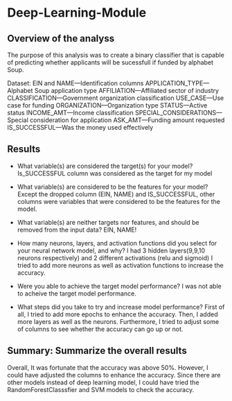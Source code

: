 # Deep-Learning-Module

## Overview of the analyss
The purpose of this analysis was to create a binary classifier that is capable of predicting whether applicants will be sucessfull if funded by alphabet Soup. 

Dataset:
EIN and NAME—Identification columns
APPLICATION_TYPE—Alphabet Soup application type
AFFILIATION—Affiliated sector of industry
CLASSIFICATION—Government organization classification
USE_CASE—Use case for funding
ORGANIZATION—Organization type
STATUS—Active status
INCOME_AMT—Income classification
SPECIAL_CONSIDERATIONS—Special consideration for application
ASK_AMT—Funding amount requested
IS_SUCCESSFUL—Was the money used effectively


## Results
- What variable(s) are considered the target(s) for your model?
Is_SUCCESSFUL column was considered as the target for my model 

- What variable(s) are considered to be the features for your model?
Except the dropped column (EIN, NAME) and IS_SUCCESSFUL, other columns were variables that were considered to be the features for the model.

- What variable(s) are neither targets nor features, and should be removed from the input data?
EIN, NAME!

- How many neurons, layers, and activation functions did you select for your neural network model, and why?
I had 3 hidden layers(9,9,10 neurons respectively) and 2 different activations (relu and sigmoid)
I tried to add more neurons as well as activation functions to increase the accuracy.

- Were you able to achieve the target model performance?
I was not able to acheive the target model performance.
- What steps did you take to try and increase model performance?
First of all, I tried to add more epochs to enhance the accuracy. Then, I added more layers as well as the neurons. Furthermore, I tried to adjust some of columns to see whether the accuracy can go up or not.




## Summary: Summarize the overall results 

Overall, It was fortunate that the accuracy was above 50%. However, I could have adjusted the columns to enhance the accuracy. Since there are other models instead of deep learning model, I could have tried the RandomForestClasssfier and SVM models to check the accuracy. 

